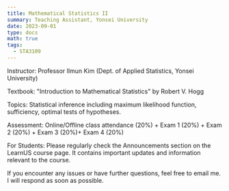 ```yaml
---
title: Mathematical Statistics II
summary: Teaching Assistant, Yonsei University
date: 2023-09-01
type: docs
math: true
tags:
  - STA3109
---
```

Instructor: Professor Ilmun Kim (Dept. of Applied Statistics, Yonsei University)

Textbook: "Introduction to Mathematical Statistics" by Robert V. Hogg

Topics: Statistical inference including maximum likelihood function, sufficiency, optimal tests of hypotheses.

Assessment: Online/Offline class attendance (20%) + Exam 1 (20%) + Exam 2 (20%) + Exam 3 (20%)+ Exam 4 (20%)

For Students: Please regularly check the Announcements section on the LearnUS course page. It contains important updates and information relevant to the course.

If you encounter any issues or have further questions, feel free to email me. I will respond as soon as possible.
